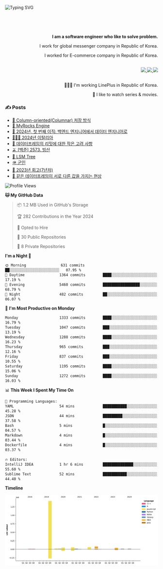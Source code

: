 ![Typing SVG](https://readme-typing-svg.herokuapp.com/?lines=Hello,+I'm+Changkwon+😎&height=150&width=1024&size=40&color=458588&background=282828&center=true&vCenter=true&multiline=false&duration=2000&pause=0)

<div align=right>
  <br/>
  <br/>  
  <br/>
  
  **I am a software engineer who like to solve problem.**<br/>

  I work for global messenger company in Republic of Korea.<br/> 
  
  I worked for E-commerce company in Republic of Korea.<br/>
  <br/>

  <a href="https://www.linkedin.com/in/spearkkk/" target="_blank">
    <img src="https://img.shields.io/badge/LinkedIn-305D61.svg?&style=for-the-badge&logo=linkedin&logoColor=ffffff&labelColor=305D61&logoWidth=20"/>
  </a>
  <a href="http://spearkkk.dev/en/resume/" target="_blank">
    <img src="https://img.shields.io/badge/resume-305D61.svg?&style=for-the-badge&logo=ReadtheDocs&logoColor=ffffff&labelColor=305D61&logoWidth=20"/>
  </a>
  <a href="https://spearkkk.dev/" target="_blank">
    <img src="https://img.shields.io/badge/blog-305D61.svg?&style=for-the-badge&logo=ReadtheDocs&logoColor=ffffff&labelColor=305D61&logoWidth=20"/>
  </a>
  
  <br/>
  <br/>
  
  👨🏼‍💻 I'm working LinePlus in Republic of Korea.
  <br/>
  
  🍿 I like to watch series & movies.
  <br/>

</div>
  
<div align=left>
  
  <div>
    
  ### ✍️ Posts
    
  </div>
  
  <!-- BLOGPOSTS:START -->
- [🥖 Column-oriented(Columnar) 저장 방식](https://spearkkk.dev/column-oriented)
- [🍓 MyRocks Engine](https://spearkkk.dev/my-rocks_engine)
- [📝 2024년, 첫 번째 이직: 백엔드 엔지니어에서 데이터 엔지니어로](https://spearkkk.dev/2024-first-changing-company-from-backend-to-data-engineer)
- [🧑🏼‍🍳 2024년 이탈리아](https://spearkkk.dev/2024-italy)
- [🍄 데이터프레임의 리밋에 대한 작은 고려 사항](https://spearkkk.dev/dataframe-limit)
- [🫒 [백준] 2573. 빙산](https://spearkkk.dev/%EB%B0%B1%EC%A4%80-2573-%EB%B9%99%EC%82%B0)
- [🌽 LSM Tree](https://spearkkk.dev/lsm-tree)
- [🪖 군인](https://spearkkk.dev/soldier)
- [📝 2023년 회고(7년차)](https://spearkkk.dev/7%EB%85%84%EC%B0%A8-%ED%9A%8C%EA%B3%A0)
- [🍞 같은 데이터프레임이 서로 다른 값을 가지는 현상](https://spearkkk.dev/two-dataframe-have-another-value)
<!-- BLOGPOSTS:END -->

  
<!--START_SECTION:waka-->
![Profile Views](http://img.shields.io/badge/Profile%20Views-27-blue)

**🐱 My GitHub Data** 

> 📦 1.2 MB Used in GitHub's Storage 
 > 
> 🏆 282 Contributions in the Year 2024
 > 
> 💼 Opted to Hire
 > 
> 📜 30 Public Repositories 
 > 
> 🔑 8 Private Repositories 
 > 
**I'm a Night 🦉** 

```text
🌞 Morning                631 commits         ██░░░░░░░░░░░░░░░░░░░░░░░   07.95 % 
🌆 Daytime                1364 commits        ████░░░░░░░░░░░░░░░░░░░░░   17.19 % 
🌃 Evening                5460 commits        █████████████████░░░░░░░░   68.79 % 
🌙 Night                  482 commits         ██░░░░░░░░░░░░░░░░░░░░░░░   06.07 % 
```
📅 **I'm Most Productive on Monday** 

```text
Monday                   1333 commits        ████░░░░░░░░░░░░░░░░░░░░░   16.79 % 
Tuesday                  1047 commits        ███░░░░░░░░░░░░░░░░░░░░░░   13.19 % 
Wednesday                1288 commits        ████░░░░░░░░░░░░░░░░░░░░░   16.23 % 
Thursday                 965 commits         ███░░░░░░░░░░░░░░░░░░░░░░   12.16 % 
Friday                   837 commits         ███░░░░░░░░░░░░░░░░░░░░░░   10.55 % 
Saturday                 1195 commits        ████░░░░░░░░░░░░░░░░░░░░░   15.06 % 
Sunday                   1272 commits        ████░░░░░░░░░░░░░░░░░░░░░   16.03 % 
```


📊 **This Week I Spent My Time On** 

```text
💬 Programming Languages: 
YAML                     54 mins             ███████████░░░░░░░░░░░░░░   45.28 % 
JSON                     44 mins             █████████░░░░░░░░░░░░░░░░   37.58 % 
Bash                     5 mins              █░░░░░░░░░░░░░░░░░░░░░░░░   04.57 % 
Markdown                 4 mins              █░░░░░░░░░░░░░░░░░░░░░░░░   03.44 % 
Dockerfile               4 mins              █░░░░░░░░░░░░░░░░░░░░░░░░   03.37 % 

🔥 Editors: 
IntelliJ IDEA            1 hr 6 mins         ██████████████░░░░░░░░░░░   55.60 % 
Sublime Text             52 mins             ███████████░░░░░░░░░░░░░░   44.40 % 
```

**Timeline**

![Lines of Code chart](https://raw.githubusercontent.com/spearkkk/spearkkk/main/assets/bar_graph.png)


<!--END_SECTION:waka-->
</div>

